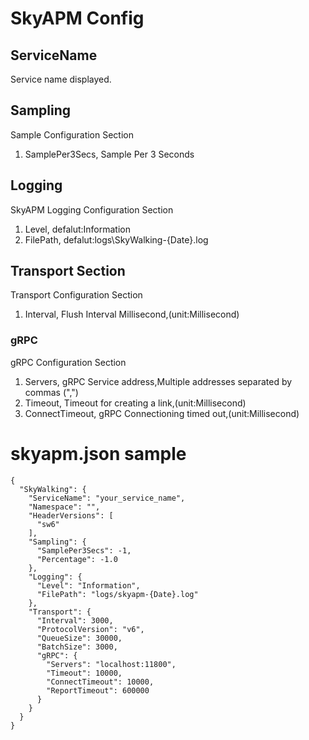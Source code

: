 # SkyAPM Config 

## ServiceName

Service name displayed.

## Sampling 

Sample Configuration Section

1. SamplePer3Secs, Sample Per 3 Seconds

## Logging

SkyAPM Logging Configuration Section

1. Level, defalut:Information
2. FilePath, defalut:logs\\SkyWalking-{Date}.log

## Transport Section

Transport Configuration Section

1. Interval, Flush Interval Millisecond,(unit:Millisecond)

### gRPC 

gRPC Configuration Section

1. Servers, gRPC Service address,Multiple addresses separated by commas (",")
2. Timeout, Timeout for creating a link,(unit:Millisecond)
3. ConnectTimeout, gRPC Connectioning timed out,(unit:Millisecond)

# skyapm.json sample
```
{
  "SkyWalking": {
    "ServiceName": "your_service_name",
    "Namespace": "",
    "HeaderVersions": [
      "sw6"
    ],
    "Sampling": {
      "SamplePer3Secs": -1,
      "Percentage": -1.0
    },
    "Logging": {
      "Level": "Information",
      "FilePath": "logs/skyapm-{Date}.log"
    },
    "Transport": {
      "Interval": 3000,
      "ProtocolVersion": "v6",
      "QueueSize": 30000,
      "BatchSize": 3000,
      "gRPC": {
        "Servers": "localhost:11800",
        "Timeout": 10000,
        "ConnectTimeout": 10000,
        "ReportTimeout": 600000
      }
    }
  }
}
```
